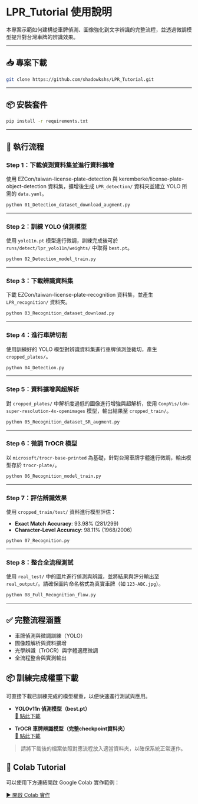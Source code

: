 # LPR_Tutorial 使用說明

本專案示範如何建構從車牌偵測、圖像強化到文字辨識的完整流程，並透過微調模型提升對台灣車牌的辨識效果。

---

## 📥 專案下載

```bash
git clone https://github.com/shadowkshs/LPR_Tutorial.git
```

---

## 📦 安裝套件

```bash
pip install -r requirements.txt
```

---

## 🚀 執行流程

### Step 1：下載偵測資料集並進行資料擴增

使用 EZCon/taiwan-license-plate-detection 與 keremberke/license-plate-object-detection 資料集，擴增後生成 `LPR_detection/` 資料夾並建立 YOLO 所需的 `data.yaml`。

```bash
python 01_Detection_dataset_download_augment.py
```

---

### Step 2：訓練 YOLO 偵測模型

使用 `yolo11n.pt` 模型進行微調，訓練完成後可於 `runs/detect/lpr_yolo11n/weights/` 中取得 `best.pt`。

```bash
python 02_Detection_model_train.py
```

---

### Step 3：下載辨識資料集

下載 EZCon/taiwan-license-plate-recognition 資料集，並產生 `LPR_recognition/` 資料夾。

```bash
python 03_Recognition_dataset_download.py
```

---

### Step 4：進行車牌切割

使用訓練好的 YOLO 模型對辨識資料集進行車牌偵測並裁切，產生 `cropped_plates/`。

```bash
python 04_Detection.py
```

---

### Step 5：資料擴增與超解析

對 `cropped_plates/` 中解析度過低的圖像進行增強與超解析，使用 `CompVis/ldm-super-resolution-4x-openimages` 模型，輸出結果至 `cropped_train/`。

```bash
python 05_Recognition_dataset_SR_augment.py
```

---

### Step 6：微調 TrOCR 模型

以 `microsoft/trocr-base-printed` 為基礎，針對台灣車牌字體進行微調，輸出模型存於 `trocr-plate/`。

```bash
python 06_Recognition_model_train.py
```

---

### Step 7：評估辨識效果

使用 `cropped_train/test/` 資料進行模型評估：

- **Exact Match Accuracy**: 93.98% (281/299)
- **Character-Level Accuracy**: 98.11% (1968/2006)

```bash
python 07_Recognition.py
```

---

### Step 8：整合全流程測試

使用 `real_test/` 中的圖片進行偵測與辨識，並將結果與評分輸出至 `real_output/`。請確保圖片命名格式為真實車牌（如 `123-ABC.jpg`）。

```bash
python 08_Full_Recognition_flow.py
```

---

## ✅ 完整流程涵蓋

- 車牌偵測與微調訓練（YOLO）
- 圖像超解析與資料擴增
- 光學辨識（TrOCR）與字體適應微調
- 全流程整合與實測輸出


## 📦 訓練完成權重下載
可直接下載已訓練完成的模型權重，以便快速進行測試與應用。

- **YOLOv11n 偵測模型（best.pt）**  
  [🔗 點此下載](https://drive.google.com/file/d/1IzQthsyyVgS9NWDG2KDjh7BtZAHOCt_a/view?usp=sharing)

- **TrOCR 車牌辨識模型（完整checkpoint資料夾）**  
  [🔗 點此下載](https://drive.google.com/drive/folders/1kvW5MZ1miKpj9MpWi3Qa5f2WLveOTGYk?usp=sharing)

> 請將下載後的檔案依照對應流程放入適當資料夾，以確保系統正常運作。

## 🚀 Colab Tutorial
可以使用下方連結開啟 Google Colab 實作範例：

[▶️ 開啟 Colab 實作](https://colab.research.google.com/drive/1n00A6KlVeAbVNt9Psyn9yHIZpABy4fy1#scrollTo=heqQcU1uYIu9)
